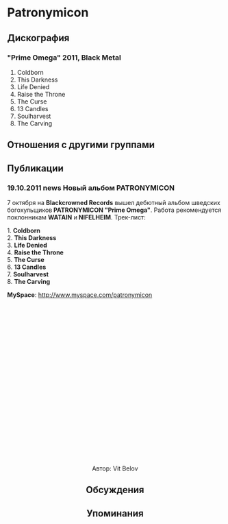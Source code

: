 # Patronymicon



## Дискография

### "Prime Omega" 2011, Black Metal

1. Coldborn   
2. This Darkness   
3. Life Denied   
4. Raise the Throne   
5. The Curse   
6. 13 Candles   
7. Soulharvest   
8. The Carving


## Отношения с другими группами


## Публикации

### 19.10.2011 news Новый альбом PATRONYMICON

<P>7 октября на <STRONG>Blackcrowned Records</STRONG> вышел дебютный альбом шведских богохульщиков<STRONG> PATRONYMICON "Prime Omega"</STRONG>. Работа рекомендуется поклонникам <STRONG>WATAIN</STRONG> и<STRONG> NIFELHEIM</STRONG>. Трек-лист:</P>
<P>1. <STRONG>Coldborn</STRONG>&nbsp;&nbsp; <BR>2. <STRONG>This Darkness</STRONG>&nbsp;&nbsp; <BR>3. <STRONG>Life Denied</STRONG>&nbsp;&nbsp; <BR>4. <STRONG>Raise the Throne</STRONG>&nbsp;&nbsp; <BR>5. <STRONG>The Curse</STRONG>&nbsp;&nbsp; <BR>6. <STRONG>13 Candles</STRONG>&nbsp;&nbsp; <BR>7. <STRONG>Soulharvest&nbsp;&nbsp; </STRONG><BR>8. <STRONG>The Carving</STRONG></P>
<P><STRONG>MySpace</STRONG>: <A href="http://www.myspace.com/patronymicon">http://www.myspace.com/patronymicon</A></P>
<P><center><object style="height: 390px; width: 640px"><param name="movie" value="http://www.youtube.com/v/g1fwSSPAB3I?version=3"><param name="allowFullScreen" value="true"><param name="allowScriptAccess" value="always"><embed src="http://www.youtube.com/v/g1fwSSPAB3I?version=3" type="application/x-shockwave-flash" allowfullscreen="true" allowScriptAccess="always" width="640" height="360"></object></P>
Автор: Vit Belov


## Обсуждения


## Упоминания

